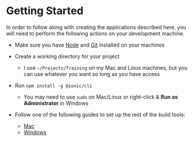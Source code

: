 # Getting Started

In order to follow along with creating the applications described here, you will need to perform the following actions on your development machine.

- Make sure you have <a href="https://nodejs.org/en/" target="_blank">Node</a> and <a href="https://git-scm.com/downloads" target="_blank">Git</a> installed on your machines

- Create a working directory for your project

  - I use `~/Projects/Training` on my Mac and Linux machines, but you can use whatever you want so long as you have access

- Run `npm install -g @ionic/cli`

  - You may need to use `sudo` on Mac/Linux or right-click & **Run as Administrator** in Windows

- Follow one of the following guides to set up the rest of the build tools:
  - <a href="https://ionicframework.com/docs/developer-resources/platform-setup/mac-setup.html" target="_blank">Mac</a>
  - <a href="https://ionicframework.com/docs/developer-resources/platform-setup/windows-setup.html" target="_blank">Windows</a>
